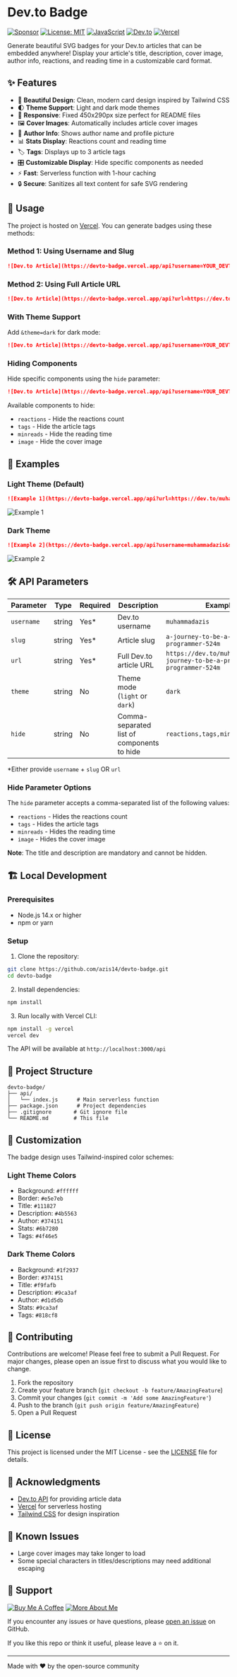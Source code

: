 # Dev.to Badge

[![Sponsor](https://img.shields.io/badge/Sponsor-❤-ea4aaa?logo=github-sponsors)](https://github.com/sponsors/azis14)
[![License: MIT](https://img.shields.io/badge/License-MIT-green.svg)](https://opensource.org/licenses/MIT)
[![JavaScript](https://img.shields.io/badge/JavaScript-F7DF1E?logo=javascript&logoColor=000)](https://nodejs.org/en)
[![Dev.to](https://img.shields.io/badge/Dev.to-0A0A0A?logo=devdotto&logoColor=white)](https://dev.to/)
[![Vercel](https://img.shields.io/badge/Vercel-%23000000.svg?logo=vercel&logoColor=white)](https://vercel.com)

Generate beautiful SVG badges for your Dev.to articles that can be embedded anywhere! Display your article's title, description, cover image, author info, reactions, and reading time in a customizable card format.

## ✨ Features

- 🎨 **Beautiful Design**: Clean, modern card design inspired by Tailwind CSS
- 🌓 **Theme Support**: Light and dark mode themes
- 📱 **Responsive**: Fixed 450x290px size perfect for README files
- 🖼️ **Cover Images**: Automatically includes article cover images
- 👤 **Author Info**: Shows author name and profile picture
- 📊 **Stats Display**: Reactions count and reading time
- 🏷️ **Tags**: Displays up to 3 article tags
- 🎛️ **Customizable Display**: Hide specific components as needed
- ⚡ **Fast**: Serverless function with 1-hour caching
- 🔒 **Secure**: Sanitizes all text content for safe SVG rendering

## 📖 Usage

The project is hosted on [Vercel](https://vercel.com). You can generate badges using these methods:

### Method 1: Using Username and Slug

```markdown
![Dev.to Article](https://devto-badge.vercel.app/api?username=YOUR_DEVTO_USERNAME&slug=YOUR_ARTICLE_SLUG)
```

### Method 2: Using Full Article URL

```markdown
![Dev.to Article](https://devto-badge.vercel.app/api?url=https://dev.to/YOUR_DEVTO_USERNAME/YOUR_ARTICLE_SLUG)
```

### With Theme Support

Add `&theme=dark` for dark mode:

```markdown
![Dev.to Article](https://devto-badge.vercel.app/api?username=YOUR_DEVTO_USERNAME&slug=YOUR_ARTICLE_SLUG&theme=dark)
```

### Hiding Components

Hide specific components using the `hide` parameter:

```markdown
![Dev.to Article](https://devto-badge.vercel.app/api?username=YOUR_DEVTO_USERNAME&slug=YOUR_ARTICLE_SLUG&hide=reactions,tags)
```

Available components to hide:
- `reactions` - Hide the reactions count
- `tags` - Hide the article tags
- `minreads` - Hide the reading time
- `image` - Hide the cover image

## 🎯 Examples

### Light Theme (Default)
```markdown
![Example 1](https://devto-badge.vercel.app/api?url=https://dev.to/muhammadazis/the-better-approach-to-learn-new-things-a92)
```
![Example 1](https://devto-badge.vercel.app/api?url=https://dev.to/muhammadazis/the-better-approach-to-learn-new-things-a92)

### Dark Theme
```markdown
![Example 2](https://devto-badge.vercel.app/api?username=muhammadazis&slug=3-main-aspects-to-boost-life-career-35h4&theme=dark)
```
![Example 2](https://devto-badge.vercel.app/api?username=muhammadazis&slug=3-main-aspects-to-boost-life-career-35h4&theme=dark)

## 🛠️ API Parameters

| Parameter | Type | Required | Description | Example |
|-----------|------|----------|-------------|---------|
| `username` | string | Yes* | Dev.to username | `muhammadazis` |
| `slug` | string | Yes* | Article slug | `a-journey-to-be-a-pragmatic-programmer-524m` |
| `url` | string | Yes* | Full Dev.to article URL | `https://dev.to/muhammadazis/a-journey-to-be-a-pragmatic-programmer-524m` |
| `theme` | string | No | Theme mode (`light` or `dark`) | `dark` |
| `hide` | string | No | Comma-separated list of components to hide | `reactions,tags,minreads,image` |

*Either provide `username` + `slug` OR `url`

### Hide Parameter Options

The `hide` parameter accepts a comma-separated list of the following values:
- `reactions` - Hides the reactions count
- `tags` - Hides the article tags
- `minreads` - Hides the reading time
- `image` - Hides the cover image

**Note**: The title and description are mandatory and cannot be hidden.

## 🏗️ Local Development

### Prerequisites

- Node.js 14.x or higher
- npm or yarn

### Setup

1. Clone the repository:
```bash
git clone https://github.com/azis14/devto-badge.git
cd devto-badge
```

2. Install dependencies:
```bash
npm install
```

3. Run locally with Vercel CLI:
```bash
npm install -g vercel
vercel dev
```

The API will be available at `http://localhost:3000/api`

## 📁 Project Structure

```
devto-badge/
├── api/
│   └── index.js      # Main serverless function
├── package.json      # Project dependencies
├── .gitignore       # Git ignore file
└── README.md        # This file
```

## 🎨 Customization

The badge design uses Tailwind-inspired color schemes:

### Light Theme Colors
- Background: `#ffffff`
- Border: `#e5e7eb`
- Title: `#111827`
- Description: `#4b5563`
- Author: `#374151`
- Stats: `#6b7280`
- Tags: `#4f46e5`

### Dark Theme Colors
- Background: `#1f2937`
- Border: `#374151`
- Title: `#f9fafb`
- Description: `#9ca3af`
- Author: `#d1d5db`
- Stats: `#9ca3af`
- Tags: `#818cf8`

## 🤝 Contributing

Contributions are welcome! Please feel free to submit a Pull Request. For major changes, please open an issue first to discuss what you would like to change.

1. Fork the repository
2. Create your feature branch (`git checkout -b feature/AmazingFeature`)
3. Commit your changes (`git commit -m 'Add some AmazingFeature'`)
4. Push to the branch (`git push origin feature/AmazingFeature`)
5. Open a Pull Request

## 📝 License

This project is licensed under the MIT License - see the [LICENSE](LICENSE) file for details.

## 🙏 Acknowledgments

- [Dev.to API](https://developers.forem.com/api) for providing article data
- [Vercel](https://vercel.com) for serverless hosting
- [Tailwind CSS](https://tailwindcss.com) for design inspiration

## 🐛 Known Issues

- Large cover images may take longer to load
- Some special characters in titles/descriptions may need additional escaping

## 📮 Support

[![Buy Me A Coffee](https://img.shields.io/badge/Buy%20Me%20A%20Coffee-E5E5E5?style=for-the-badge&logo=buy-me-a-coffee&logoColor=black)](https://clicky.id/azis14/support/coffee)
[![More About Me](https://img.shields.io/badge/More%20About%20Me-E5E5E5?style=for-the-badge&logo=about.me&logoColor=black)](https://www.azis14.my.id/)

If you encounter any issues or have questions, please [open an issue](https://github.com/azis14/devto-badge/issues) on GitHub.

If you like this repo or think it useful, please leave a ⭐️ on it.

---

Made with ❤️ by the open-source community